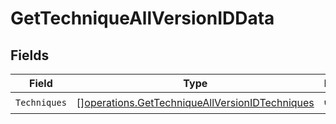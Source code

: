 # GetTechniqueAllVersionIDData


## Fields

| Field                                                                                                            | Type                                                                                                             | Required                                                                                                         | Description                                                                                                      |
| ---------------------------------------------------------------------------------------------------------------- | ---------------------------------------------------------------------------------------------------------------- | ---------------------------------------------------------------------------------------------------------------- | ---------------------------------------------------------------------------------------------------------------- |
| `Techniques`                                                                                                     | [][operations.GetTechniqueAllVersionIDTechniques](../../models/operations/gettechniqueallversionidtechniques.md) | :heavy_check_mark:                                                                                               | N/A                                                                                                              |